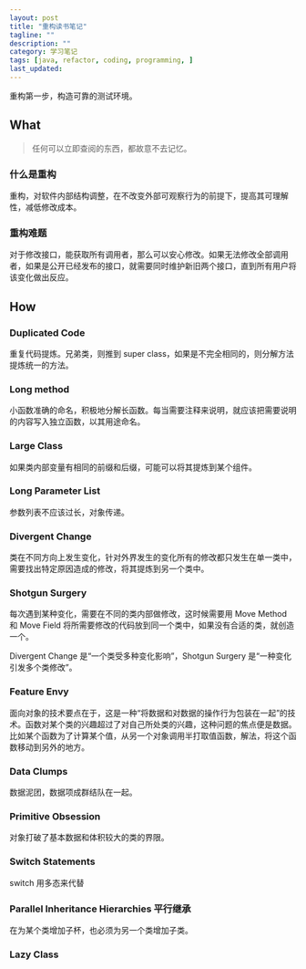 ```yaml
---
layout: post
title: "重构读书笔记"
tagline: ""
description: ""
category: 学习笔记
tags: [java, refactor, coding, programming, ]
last_updated:
---
```



重构第一步，构造可靠的测试环境。

## What

> 任何可以立即查阅的东西，都故意不去记忆。

### 什么是重构
重构，对软件内部结构调整，在不改变外部可观察行为的前提下，提高其可理解性，减低修改成本。

### 重构难题
对于修改接口，能获取所有调用者，那么可以安心修改。如果无法修改全部调用者，如果是公开已经发布的接口，就需要同时维护新旧两个接口，直到所有用户将该变化做出反应。

## How

### Duplicated Code
重复代码提炼。兄弟类，则推到 super class，如果是不完全相同的，则分解方法提炼统一的方法。

### Long method
小函数准确的命名，积极地分解长函数。每当需要注释来说明，就应该把需要说明的内容写入独立函数，以其用途命名。

### Large Class
如果类内部变量有相同的前缀和后缀，可能可以将其提炼到某个组件。

### Long Parameter List
参数列表不应该过长，对象传递。

### Divergent Change
类在不同方向上发生变化，针对外界发生的变化所有的修改都只发生在单一类中，需要找出特定原因造成的修改，将其提炼到另一个类中。

### Shotgun Surgery
每次遇到某种变化，需要在不同的类内部做修改，这时候需要用 Move Method 和 Move Field 将所需要修改的代码放到同一个类中，如果没有合适的类，就创造一个。

Divergent Change 是“一个类受多种变化影响”，Shotgun Surgery 是“一种变化引发多个类修改”。

### Feature Envy
面向对象的技术要点在于，这是一种“将数据和对数据的操作行为包装在一起”的技术。函数对某个类的兴趣超过了对自己所处类的兴趣，这种问题的焦点便是数据。比如某个函数为了计算某个值，从另一个对象调用半打取值函数，解法，将这个函数移动到另外的地方。

### Data Clumps
数据泥团，数据项成群结队在一起。

### Primitive Obsession
对象打破了基本数据和体积较大的类的界限。

### Switch Statements
switch 用多态来代替

### Parallel Inheritance Hierarchies 平行继承
在为某个类增加子杯，也必须为另一个类增加子类。

### Lazy Class

